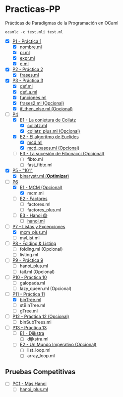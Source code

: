 # Practicas-PP

Prácticas de Paradigmas de la Programación en OCaml

```shell
ocamlc -c test.mli test.ml
```

- [x] [P1 - Práctica 1](/P01/)
  - [x] [nombre.ml](/P01/nombre.ml)
  - [x] [pi.ml](/P01/pi.ml)
  - [x] [expr.ml](/P01/expr.ml)
  - [x] [e.ml](/P01/e.ml)
- [x] [P2 - Práctica 2](/P02/)
  - [x] [frases.ml](/P02/frases.ml)
- [x] [P3 - Práctica 3](/P03/)
  - [x] [def.ml](/P03/def.ml)
  - [x] [def_a.ml](/P03/def_a.ml)
  - [x] [funciones.ml](/P03/funciones.ml)
  - [x] [frases2.ml (Opcional)](/P03/frases2.ml)
  - [x] [if_then_else.ml (Opcional)](/P03/if_then_else.ml)

- [ ] [P4](/P04/)
  - [x] [E1 - La conjetura de Collatz](/P04/E1/)
    - [x] [collatz.ml](/P04/E1/collatz.ml)
    - [x] [collatz_plus.ml (Opcional)](/P04/E1/collatz_plus.ml)
  - [x] [E2 - El algoritmo de Euclides](/P04/E2/)
    - [x] [mcd.ml](/P04/E2/mcd.ml)
    - [x] [mcd_pasos.ml (Opcional)](/P04/E2/mcd_pasos.ml)
  - [ ] [E3 - La sucesión de Fibonacci (Opcional)](/P04/E3/)
    - [ ] fibto.ml
    - [ ] fast_fibto.ml
- [x] [P5 - "101"](/P05/)
  - [x] [binarystr.ml (**Optimizar**)](/P05/binarystr.ml)
- [ ] [P6](/P06/)
  - [x] [E1 - MCM (Opcional)](/P06/E1/)
    - [x] mcm.ml
  - [ ] [E2 - Factores](/P06/E2/)
    - [ ] factores.ml
    - [ ] factores_plus.ml
  - [ ] [E3 - Hanoi 😱](/P06/E3/)
    - [ ] [hanoi.ml](/P06/E3/hanoi.ml)

- [ ] [P7 - Listas y Excepciones](/P07/)
  - [x] [mcm_plus.ml](/P07/mcm_plus.ml)
  - [ ] myList.ml
- [ ] [P8 - Folding & Listing](/P08/)
  - [ ] folding.ml (Opcional)
  - [ ] listing.ml
- [ ] [P9 - Práctica 9](/P09/)
  - [ ] hanoi_plus.ml
  - [ ] tail.ml (Opcional)

- [ ] [P10 - Práctica 10](/P10/)
  - [ ] galopada.ml
  - [ ] lazy_queen.ml (Opcional)
- [ ] [P11 - Práctica 11](/P11/)
  - [x] [binTree.ml](/P11/binTree.ml)
  - [ ] stBinTree.ml
  - [ ] gTree.ml
- [ ] [P12 - Práctica 12 (Opcional)](/P12/)
  - [ ] binSubTrees.ml

- [ ] [P13 - Práctica 13](/P13/)
  - [ ] [E1 - Dijkstra](/P13/E1/)
    - [ ] dijkstra.ml
  - [ ] [E2 - Un Mundo Imperativo (Opcional)](/P13/E2/)
    - [ ] list_loop.ml 
    - [ ] array_loop.ml

## Pruebas Competitivas

- [ ] [PC1 - Más Hanoi](/PC1/)
  - [ ] [hanoi_plus.ml](/PC1/hanoi_plus.ml)

